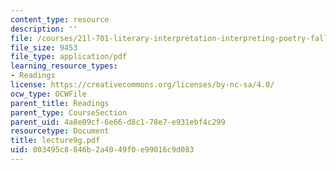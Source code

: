```yaml
---
content_type: resource
description: ''
file: /courses/21l-701-literary-interpretation-interpreting-poetry-fall-2003/003495c8846b2a4049f0e99016c9d083_lecture9g.pdf
file_size: 9453
file_type: application/pdf
learning_resource_types:
- Readings
license: https://creativecommons.org/licenses/by-nc-sa/4.0/
ocw_type: OCWFile
parent_title: Readings
parent_type: CourseSection
parent_uid: 4a8e09cf-6e66-d8c1-78e7-e931ebf4c299
resourcetype: Document
title: lecture9g.pdf
uid: 003495c8-846b-2a40-49f0-e99016c9d083
---
```

